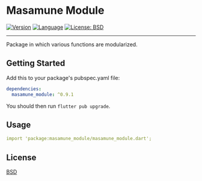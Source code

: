 # Masamune Module

[![Version](https://img.shields.io/badge/version-0.9.1-blue.svg)](https://mathru.net)
[![Language](https://img.shields.io/badge/language-dart-blue.svg)](https://dart.dev/)
[![License: BSD](https://img.shields.io/badge/license-BSD-purple.svg)](https://opensource.org/licenses/BSD-3-Clause)

---------------------------------------

Package in which various functions are modularized.

## Getting Started

Add this to your package's pubspec.yaml file:
```yaml
dependencies:
  masamune_module: ^0.9.1
```
You should then run `flutter pub upgrade`.

## Usage

```yaml
import 'package:masamune_module/masamune_module.dart';
```

## License

[BSD](LICENSE)
